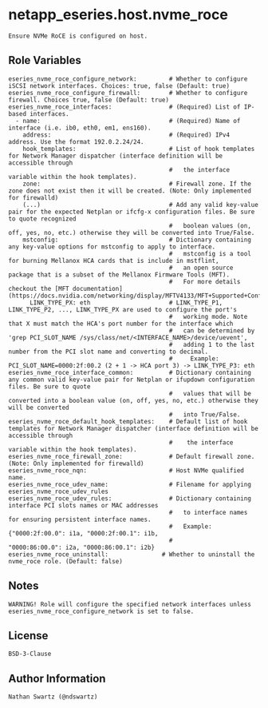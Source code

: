 # netapp_eseries.host.nvme_roce
    Ensure NVMe RoCE is configured on host.

## Role Variables
    eseries_nvme_roce_configure_network:         # Whether to configure iSCSI network interfaces. Choices: true, false (Default: true)
    eseries_nvme_roce_configure_firewall:        # Whether to configure firewall. Choices true, false (Default: true)
    eseries_nvme_roce_interfaces:                # (Required) List of IP-based interfaces.
      - name:                                    # (Required) Name of interface (i.e. ib0, eth0, em1, ens160).
        address:                                 # (Required) IPv4 address. Use the format 192.0.2.24/24.
        hook_templates:                          # List of hook templates for Network Manager dispatcher (interface definition will be accessible through
                                                 #   the interface variable within the hook templates).
        zone:                                    # Firewall zone. If the zone does not exist then it will be created. (Note: Only implemented for firewalld)
        (...)                                    # Add any valid key-value pair for the expected Netplan or ifcfg-x configuration files. Be sure to quote recognized
                                                 #   boolean values (on, off, yes, no, etc.) otherwise they will be converted into True/False.
        mstconfig:                               # Dictionary containing any key-value options for mstconfig to apply to interface.
                                                 #   mstconfig is a tool for burning Mellanox HCA cards that is include in mstflint,
                                                 #   an open source package that is a subset of the Mellanox Firmware Tools (MFT).
                                                 #   For more details checkout the [MFT documentation](https://docs.nvidia.com/networking/display/MFTV4133/MFT+Supported+Configurations+and+Parameters)
          LINK_TYPE_PX: eth                      # LINK_TYPE_P1, LINK_TYPE_P2, ..., LINK_TYPE_PX are used to configure the port's
                                                 #   working mode. Note that X must match the HCA's port number for the interface which
                                                 #   can be determined by 'grep PCI_SLOT_NAME /sys/class/net/<INTERFACE_NAME>/device/uevent',
                                                 #   adding 1 to the last number from the PCI slot name and converting to decimal.
                                                 #     Example: PCI_SLOT_NAME=0000:2f:00.2 (2 + 1 -> HCA port 3) -> LINK_TYPE_P3: eth
    eseries_nvme_roce_interface_common:          # Dictionary containing any common valid key-value pair for Netplan or ifupdown configuration files. Be sure to quote
                                                 #   values that will be converted into a boolean value (on, off, yes, no, etc.) otherwise they will be converted
                                                 #   into True/False.
    eseries_nvme_roce_default_hook_templates:    # Default list of hook templates for Network Manager dispatcher (interface definition will be accessible through
                                                 #    the interface variable within the hook templates).
    eseries_nvme_roce_firewall_zone:             # Default firewall zone. (Note: Only implemented for firewalld)
    eseries_nvme_roce_nqn:                       # Host NVMe qualified name.
    eseries_nvme_roce_udev_name:                 # Filename for applying eseries_nvme_roce_udev_rules
    eseries_nvme_roce_udev_rules:                # Dictionary containing interface PCI slots names or MAC addresses
                                                 #   to interface names for ensuring persistent interface names.
                                                 #   Example: {"0000:2f:00.0": i1a, "0000:2f:00.1": i1b,
                                                 #             "0000:86:00.0": i2a, "0000:86:00.1": i2b}
    eseries_nvme_roce_uninstall:               # Whether to uninstall the nvme_roce role. (Default: false)

## Notes
    WARNING! Role will configure the specified network interfaces unless eseries_nvme_roce_configure_network is set to false.

## License
    BSD-3-Clause

## Author Information
    Nathan Swartz (@ndswartz)
